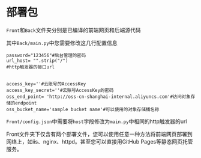 # 部署包
```Front```和```Back```文件夹分别是已编译的前端网页和后端源代码

其中```Back/main.py```中您需要修改这几行配置信息
```
password="123456"#后台管理的密码
url_host= "".strip("/")
#http触发器的接口url


access_key=''#云账号的AccessKey
access_key_secret=''#云账号AccessKey的密码
oss_end_point= 'http://oss-cn-shanghai-internal.aliyuncs.com'#访问对象存储的endpoint
oss_bucket_name='sample bucket name'#可以使用的对象存储桶名称
```
```Front/config.json```中需要将```host```字段修改为```main.py```中相同的http触发器的url

Front文件夹下仅含有两个部署文件，您可以使用任意一种方法将前端网页部署到网络上，如iis、nginx、httpd。甚至您可以直接用GitHub Pages等静态网页托管服务。

